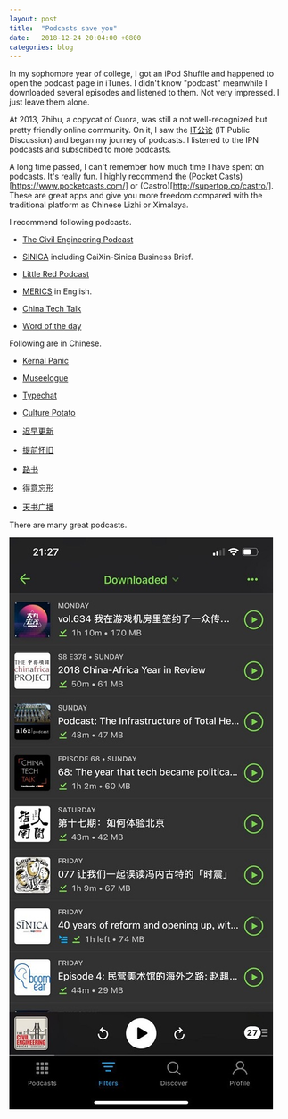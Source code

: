 ```yaml
---
layout: post
title:  "Podcasts save you"
date:   2018-12-24 20:04:00 +0800
categories: blog
---
```




In my sophomore year of college, I got an iPod Shuffle and happened to open the podcast page in iTunes. I didn't know "podcast" meanwhile I downloaded several episodes and listened to them. Not very impressed. I just leave them alone.

At 2013, Zhihu, a copycat of Quora, was still a  not well-recognized but pretty friendly online community. On it, I saw the [IT公论](https://itgonglun.com/) (IT Public Discussion) and began my journey of podcasts. I listened to the IPN podcasts and subscribed to more podcasts.

A long time passed, I can't remember how much time I have spent on podcasts. It's really fun. I highly recommend the (Pocket Casts)[https://www.pocketcasts.com/] or (Castro)[http://supertop.co/castro/]. These are great apps and give you more freedom compared with the traditional platform as Chinese Lizhi or Ximalaya.

I recommend following podcasts. 

  * [The Civil Engineering Podcast](https://engineeringmanagementinstitute.org/cep-podcast/)

  * [SINICA](https://supchina.com/series/sinica/) including CaiXin-Sinica Business Brief.

  * [Little Red Podcast](https://soundcloud.com/user-340830825)

  * [MERICS](https://www.merics.org/) in English.

  * [China Tech Talk](https://chinatechtalk.libsyn.com/)

  * [Word of the day](https://player.fm/series/1319408)

  Following are in Chinese.

  * [Kernal Panic](https://kernelpanic.fm/)

  * [Museelogue](https://bowuzhi.fm/)

  * [Typechat](https://thetype.com/typechat/)

  * [Culture Potato](http://www.culturepotato.com)

  * [迟早更新](http://www.weareones.com/podcast)

  * [提前怀旧](https://pretro.xyz/)

  * [路书](http://lushu88.com)

  * [得意忘形](https://www.lizhi.fm/user/2579240391643675180)

  * [天书广播](http://tianshuguangbo.com/blog/)


There are many great podcasts.

![My pocket casts screenshot](/assets/pocketcasts.jpg)